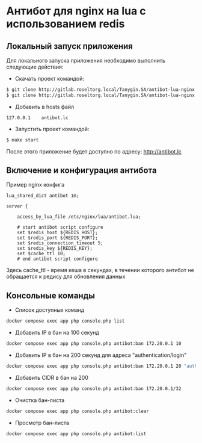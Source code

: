 # Антибот для nginx на lua с использованием redis

## Локальный запуск приложения
Для локального запуска приложения необходимо выполнить следующие действия:
* Скачать проект командой:
```bash
$ git clone http://gitlab.roseltorg.local/Tanygin.SA/antibot-lua-nginx --config core.autocrlf=input
$ git clone http://gitlab.roseltorg.local/Tanygin.SA/antibot-lua-nginx --config core.autocrlf=input
```

* Добавить в hosts файл

```text
127.0.0.1    antibot.lc
```

* Запустить проект командой:
```bash
$ make start
```
После этого приложение будет доступно по адресу: http://antibot.lc

## Включение и конфигурация антибота
Пример nginx конфига
```text
lua_shared_dict antibot 1m;

server {

    access_by_lua_file /etc/nginx/lua/antibot.lua;

    # start antibot script configure
    set $redis_host ${REDIS_HOST};
    set $redis_port ${REDIS_PORT};
    set $redis_connection_timeout 5;
    set $redis_key ${REDIS_KEY};
    set $cache_ttl 10;
    # end antibot script configure
```
Здесь cache_ttl - время кеша в секундах, в течении которого антибот не обращается к редису для обновления данных

## Консольные команды
* Список доступных команд
```bash
docker compose exec app php console.php list
```

* Добавить IP в бан на 100 секунд
```bash
docker compose exec app php console.php antibot:ban 172.20.0.1 10 
```

* Добавить IP в бан на 200 секунд для адреса "authentication/login" 
```bash
docker compose exec app php console.php antibot:ban 172.20.0.1 20 "authentication/login"  
```

* Добавить CIDR в бан на 200 
```bash
docker compose exec app php console.php antibot:ban 172.20.0.1/32
```

* Очистка бан-листа
```bash
docker compose exec app php console.php antibot:clear 
```

* Просмотр бан-листа
```bash
docker compose exec app php console.php antibot:list 
```